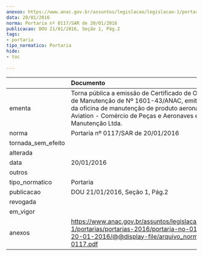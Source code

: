 ```yaml
---
anexos: https://www.anac.gov.br/assuntos/legislacao/legislacao-1/portarias/portarias-2016/portaria-no-0117-sar-de-20-01-2016/@@display-file/arquivo_norma/PA2016-0117.pdf
data: 20/01/2016
norma: Portaria nº 0117/SAR de 20/01/2016
publicacao: DOU 21/01/2016, Seção 1, Pág.2
tags:
- portaria
tipo_normatico: Portaria
hide: 
- toc 
 
---
```


|                    | Documento                                                                                                                                                                                                                           |
|:-------------------|:------------------------------------------------------------------------------------------------------------------------------------------------------------------------------------------------------------------------------------|
| ementa             | Torna pública a emissão de Certificado de Organização de Manutenção de Nº 1601-43/ANAC, emitido em favor da oficina de manutenção de produto aeronáutico SC Aviation - Comércio de Peças e Aeronaves e Serviços de Manutenção Ltda. |
| norma              | Portaria nº 0117/SAR de 20/01/2016                                                                                                                                                                                                  |
| tornada_sem_efeito |                                                                                                                                                                                                                                     |
| alterada           |                                                                                                                                                                                                                                     |
| data               | 20/01/2016                                                                                                                                                                                                                          |
| outros             |                                                                                                                                                                                                                                     |
| tipo_normatico     | Portaria                                                                                                                                                                                                                            |
| publicacao         | DOU 21/01/2016, Seção 1, Pág.2                                                                                                                                                                                                      |
| revogada           |                                                                                                                                                                                                                                     |
| em_vigor           |                                                                                                                                                                                                                                     |
| anexos             | https://www.anac.gov.br/assuntos/legislacao/legislacao-1/portarias/portarias-2016/portaria-no-0117-sar-de-20-01-2016/@@display-file/arquivo_norma/PA2016-0117.pdf                                                                   |
